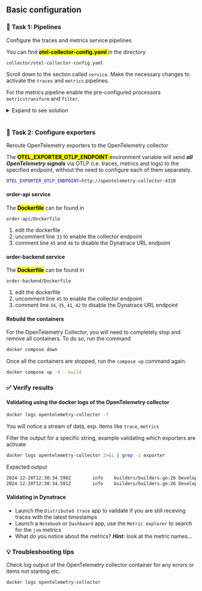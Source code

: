 ## Basic configuration

### 📌 Task 1: Pipelines

Configure the traces and metrics service pipelines

You can find <mark>**otel-collector-config.yaml** </mark> in the directory

```
collector/otel-collector-config.yaml
```

Scroll down to the section called `service`. Make the necessary changes to activate the `traces` and `metrics` pipelines.

For the metrics pipeline enable the pre-configured processors `metricstransform` and `filter`.

<details>
  <summary>Expand to see solution</summary>

  <h4> For the traces pipeline </h4>

```yaml
    traces:
      receivers: [otlp]
      processors: [batch]
      exporters: [debug, otlphttp]
```

  <h4> For the metrics pipeline </h4>

```yaml
    metrics:
      receivers: [otlp]
      processors: [batch, metricstransform, filter]
      exporters: [debug, otlphttp]
```

> **NOTE**: If you are copying the text above, be careful of spaces and tabs in a yaml file. If in doubt, check the original file in the github repo and copy the spacing from the original file.

</details>

<br/>

### 📌 Task 2: Configure exporters

Reroute OpenTelemetry exporters to the OpenTelemetry collector

The <mark>**OTEL_EXPORTER_OTLP_ENDPOINT** </mark> environment variable will send ***all OpenTelemetry signals*** via OTLP (i.e. traces, metrics and logs) to the specified endpoint, without the need to configure each of them separately.

```bash
OTEL_EXPORTER_OTLP_ENDPOINT=http://opentelemetry-collector:4318
```

#### order-api service

The <mark>**Dockerfile**</mark> can be found in

```
order-api/Dockerfile
```

1. edit the dockerfile
1. uncomment line `33` to enable the collector endpoint
1. comment line `45` and `46` to disable the Dynatrace URL endpoint

#### order-backend service

The <mark>**Dockerfile**</mark> can be found in

```
order-backend/Dockerfile
```

1. edit the dockerfile
1. uncomment line `45` to enable the collector endpoint
1. comment line `34`, `35`, `41`, `42` to disable the Dynatrace URL endpoint

#### Rebuild the containers

For the OpenTelemetry Collector, you will need to completely stop and remove all containers. To do so, run the command

```bash
docker compose down
```

Once all the containers are stopped, run the `compose up` command again.

```bash
docker compose up -d --build
```

### ✅ Verify results

#### Validating using the docker logs of the OpenTelemetry collector
```bash
docker logs opentelemetry-collector -f
```
You will notice a stream of data, esp. items like `trace`, `metrics`

Filter the output for a specific string, example validating which exporters are activate
```bash
docker logs opentelemetry-collector 2>&1 | grep -i exporter
```

Expected output
```bash
2024-12-20T12:30:34.590Z        info    builders/builders.go:26 Development component. May change in the future.        {"kind": "exporter", "data_type": "metrics", "name": "debug"}
2024-12-20T12:30:34.591Z        info    builders/builders.go:26 Development component. May change in the future.        {"kind": "exporter", "data_type": "traces", "name": "debug"}
```

#### Validating in Dynatrace
- Launch the `Distributed trace` app to validate if you are still receving traces with the latest timestamps
- Launch a `Notebook` or `Dashboard` app, use the `Metric explorer` to search for the `jvm` metrics
- What do you notice about the metrics? ***Hint:*** look at the metric names...

### 💡 Troubleshooting tips

Check log output of the OpenTelemetry collector container for any errors or items not starting etc.
```bash
docker logs opentelemetry-collector
```

